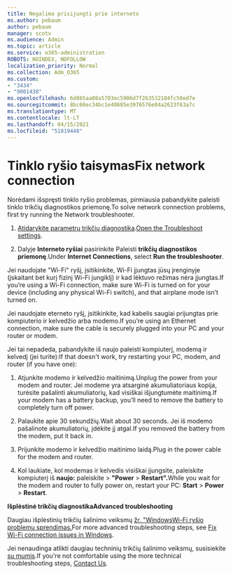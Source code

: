 ```yaml
---
title: Negalima prisijungti prie interneto
ms.author: pebaum
author: pebaum
manager: scotv
ms.audience: Admin
ms.topic: article
ms.service: o365-administration
ROBOTS: NOINDEX, NOFOLLOW
localization_priority: Normal
ms.collection: Adm_O365
ms.custom:
- "3434"
- "9001438"
ms.openlocfilehash: 6d865aa08a5703ec5906d7f263532184fc50ed7e
ms.sourcegitcommit: 8bc60ec34bc1e40685e3976576e04a2623f63a7c
ms.translationtype: MT
ms.contentlocale: lt-LT
ms.lasthandoff: 04/15/2021
ms.locfileid: "51819448"
---
```

# <a name="fix-network-connection"></a><span data-ttu-id="02de8-102">Tinklo ryšio taisymas</span><span class="sxs-lookup"><span data-stu-id="02de8-102">Fix network connection</span></span>

<span data-ttu-id="02de8-103">Norėdami išspręsti tinklo ryšio problemas, pirmiausia pabandykite paleisti tinklo trikčių diagnostikos priemonę.</span><span class="sxs-lookup"><span data-stu-id="02de8-103">To solve network connection problems, first try running the Network troubleshooter.</span></span> 

1. <span data-ttu-id="02de8-104">[Atidarykite parametrų trikčių diagnostika](ms-settings:troubleshoot).</span><span class="sxs-lookup"><span data-stu-id="02de8-104">[Open the Troubleshoot settings](ms-settings:troubleshoot).</span></span>

2. <span data-ttu-id="02de8-105">Dalyje **Interneto ryšiai** pasirinkite Paleisti **trikčių diagnostikos priemonę**.</span><span class="sxs-lookup"><span data-stu-id="02de8-105">Under **Internet Connections**, select **Run the troubleshooter**.</span></span>

<span data-ttu-id="02de8-106">Jei naudojate "Wi-Fi" ryšį, įsitikinkite, Wi-Fi įjungtas jūsų įrenginyje (įskaitant bet kurį fizinį Wi-Fi jungiklį) ir kad lėktuvo režimas nėra įjungtas.</span><span class="sxs-lookup"><span data-stu-id="02de8-106">If you’re using a Wi-Fi connection, make sure Wi-Fi is turned on for your device (including any physical Wi-Fi switch), and that airplane mode isn’t turned on.</span></span>

<span data-ttu-id="02de8-107">Jei naudojate eterneto ryšį, įsitikinkite, kad kabelis saugiai prijungtas prie kompiuterio ir kelvedžio arba modemo.</span><span class="sxs-lookup"><span data-stu-id="02de8-107">If you’re using an Ethernet connection, make sure the cable is securely plugged into your PC and your router or modem.</span></span>

<span data-ttu-id="02de8-108">Jei tai nepadeda, pabandykite iš naujo paleisti kompiuterį, modemą ir kelvedį (jei turite):</span><span class="sxs-lookup"><span data-stu-id="02de8-108">If that doesn't work, try restarting your PC, modem, and router (if you have one):</span></span>

1. <span data-ttu-id="02de8-109">Atjunkite modemo ir kelvedžio maitinimą.</span><span class="sxs-lookup"><span data-stu-id="02de8-109">Unplug the power from your modem and router.</span></span> <span data-ttu-id="02de8-110">Jei modeme yra atsarginė akumuliatoriaus kopija, turėsite pašalinti akumuliatorių, kad visiškai išjungtumėte maitinimą.</span><span class="sxs-lookup"><span data-stu-id="02de8-110">If your modem has a battery backup, you’ll need to remove the battery to completely turn off power.</span></span>

2. <span data-ttu-id="02de8-111">Palaukite apie 30 sekundžių.</span><span class="sxs-lookup"><span data-stu-id="02de8-111">Wait about 30 seconds.</span></span> <span data-ttu-id="02de8-112">Jei iš modemo pašalinote akumuliatorių, įdėkite jį atgal.</span><span class="sxs-lookup"><span data-stu-id="02de8-112">If you removed the battery from the modem, put it back in.</span></span>

3. <span data-ttu-id="02de8-113">Prijunkite modemo ir kelvedžio maitinimo laidą.</span><span class="sxs-lookup"><span data-stu-id="02de8-113">Plug in the power cable for the modem and router.</span></span>

4. <span data-ttu-id="02de8-114">Kol laukiate, kol modemas ir kelvedis visiškai įjungsite, paleiskite kompiuterį iš **naujo:** paleiskite  >  **"Power**  >  **Restart".**</span><span class="sxs-lookup"><span data-stu-id="02de8-114">While you wait for the modem and router to fully power on, restart your PC: **Start** > **Power** > **Restart**.</span></span>

<span data-ttu-id="02de8-115">**Išplėstinė trikčių diagnostika**</span><span class="sxs-lookup"><span data-stu-id="02de8-115">**Advanced troubleshooting**</span></span>

<span data-ttu-id="02de8-116">Daugiau išplėstinių trikčių šalinimo veiksmų [žr. "WindowsWi-Fi ryšio problemų sprendimas.](https://support.microsoft.com/help/10741?ocid=SMC10741%2F)</span><span class="sxs-lookup"><span data-stu-id="02de8-116">For more advanced troubleshooting steps, see [Fix Wi-Fi connection issues in Windows](https://support.microsoft.com/help/10741?ocid=SMC10741%2F).</span></span> 

<span data-ttu-id="02de8-117">Jei nenaudinga atlikti daugiau techninių trikčių šalinimo veiksmų, susisiekite [su mumis](https://support.microsoft.com/contactus).</span><span class="sxs-lookup"><span data-stu-id="02de8-117">If you're not comfortable using the more technical troubleshooting steps, [Contact Us](https://support.microsoft.com/contactus).</span></span>
